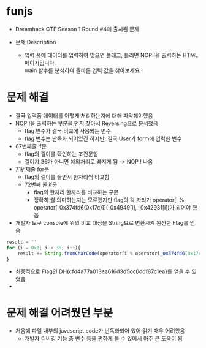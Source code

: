 # funjs

* Dreamhack CTF Season 1 Round #4에 출시된 문제

* 문제 Description
  * 입력 폼에 데이터를 입력하여 맞으면 플래그, 틀리면 NOP !을 출력하는 HTML 페이지입니다.\
main 함수를 분석하여 올바른 입력 값을 찾아보세요 !

# 문제 해결
* 결국 입력폼 데이터를 어떻게 처리하는지에 대해 파악해야했음
* NOP !을 출력하는 부분을 먼저 찾아서 Reversing으로 분석했음
  * flag 변수가 결국 비교에 사용되는 변수
  * flag 변수는 난독화 되어있긴 하지만, 결국 User가 form에 입력한 변수
* 67번째줄 if문
  * flag의 길이를 확인하는 조건문임
  * 길이가 36가 아니면 예외처리로 빠지게 됨 -> NOP ! 나옴
* 71번째줄 for문
  * flag의 길이를 돌면서 한자리씩 비교함
  * 72번째 줄 if문
    * flag의 한자리 한자리를 비교하는 구문
    * 정확히 뭘 의미하는지는 모르겠지만 flag의 각 자리가 operator[i % operator[_0x374fd6(0x17c)]](_0x4949[i], _0x42931[i])가 되어야 했음
* 개발자 도구 console에 위의 비교 대상을 String으로 변환시켜 완전한 Flag를 얻음
```javascript
result = ''
for (i = 0x0; i < 36; i++){
    result += String.fromCharCode(operator[i % operator[_0x374fd6(0x17c)]](_0x4949[i], _0x42931[i]));
}
```
* 최종적으로 Flag인 DH{cfd4a77a013ea616d3d5cc0ddf87c1ea}를 얻을 수 있었음
* 
# 문제 해결 어려웠던 부분
* 처음에 파일 내부의 javascript code가 난독화되어 있어 읽기 매우 어려웠음
  * 개발자 디버깅 기능 중 변수 등을 편하게 볼 수 있어서 아주 큰 도움이 됨
